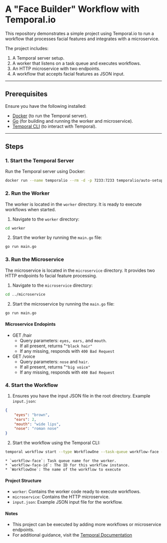 # A "Face Builder" Workflow with Temporal.io  

This repository demonstrates a simple project using Temporal.io to run a workflow that processes facial features and integrates with a microservice.  

The project includes:  
1. A Temporal server setup.  
2. A worker that listens on a task queue and executes workflows.  
3. An HTTP microservice with two endpoints.  
4. A workflow that accepts facial features as JSON input.  

---

## Prerequisites  

Ensure you have the following installed:  

- [Docker](https://www.docker.com/) (to run the Temporal server).  
- [Go](https://go.dev/) (for building and running the worker and microservice).  
- [Temporal CLI](https://docs.temporal.io/cli) (to interact with Temporal).  

---

## Steps  

### 1. Start the Temporal Server  

Run the Temporal server using Docker:  

```bash
docker run --name temporalio --rm -d -p 7233:7233 temporalio/auto-setup
```

### 2. Run the Worker

The worker is located in the `worker` directory. It is ready to execute workflows when started.

1. Navigate to the `worker` directory:

```bash
cd worker
```

2. Start the worker by running the `main.go` file:

```bash
go run main.go
```

### 3. Run the Microservice

The microservice is located in the `microservice` directory. It provides two HTTP endpoints fo facial feature processing.

1. Navigate to the `microservice` directory:

```bash
cd ../microservice
```

2. Start the microservice by running the `main.go` file:

```bash
go run main.go
```

#### Microservice Endopints

* GET /hair
    * Query parameters: `eyes, ears,` and `mouth`.
    * If all present, returns "`"black hair"`
    * If any missing, responds with `400 Bad Request`
* GET /voice
    * Query parameters: `nose` and `hair`.
    * If all present, returns "`"big voice"`
    * If any missing, responds with `400 Bad Request`

### 4. Start the Workflow

1. Ensures you have the input JSON file in the root directory. Example `input.json`:

```json
{
    "eyes": "brown",
    "ears": 2,
    "mouth": "wide lips",
    "nose": "roman nose"
}
```

2. Start the workflow using the Temporal CLI:

```bash
temporal workflow start --type WorkflowOne --task-queue workflow-face --workflow-id workflow-face-id --input-file '../input.json'
```

    * `workflow-face`: Task queue name for the worker.
    * `workflow-face-id`: The ID for this workflow instance.
    * `WorkflowOne`: The name of the workflow to execute

#### Project Structure

* `worker`: Contains the worker code ready to execute workflows.
* `microservice`: Contains the HTTP microservice.
* `input.json`: Example JSON input file for the workflow.

#### Notes

* This project can be executed by adding more workflows or microservice endpoints.
* For additional guidance, visit the [Temporal Documentation](https://docs.temporal.io)